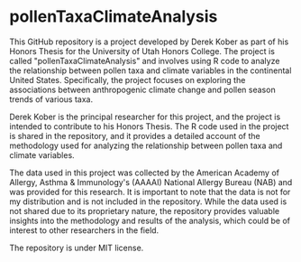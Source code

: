 # pollenTaxaClimateAnalysis

This GitHub repository is a project developed by Derek Kober as part of his Honors Thesis for the University of Utah Honors College. The project is called "pollenTaxaClimateAnalysis" and involves using R code to analyze the relationship between pollen taxa and climate variables in the continental United States. Specifically, the project focuses on exploring the associations between anthropogenic climate change and pollen season trends of various taxa.

Derek Kober is the principal researcher for this project, and the project is intended to contribute to his Honors Thesis. The R code used in the project is shared in the repository, and it provides a detailed account of the methodology used for analyzing the relationship between pollen taxa and climate variables.

The data used in this project was collected by the American Academy of Allergy, Asthma & Immunology's (AAAAI) National Allergy Bureau (NAB) and was provided for this research. It is important to note that the data is not for my distribution and is not included in the repository. While the data used is not shared due to its proprietary nature, the repository provides valuable insights into the methodology and results of the analysis, which could be of interest to other researchers in the field.

The repository is under MIT license.
